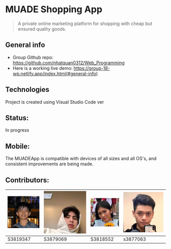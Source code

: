 # MUADE Shopping App
> A private online marketing platform for shopping with cheap but ensured quality goods.

## General info
* Group Github repo: https://github.com/nhatquan0312/Web_Programming 
* Here is a working live demo: https://group-18-wp.netlify.app/index.html(#general-info)
	
## Technologies
Project is created using Visual Studio Code ver

## Status:
In progress

## Mobile:
The MUADEApp is compatible with devices of all sizes and all OS's, and consistent improvements are being made.

## Contributors:
<table>
	<thead>
    <tr><th>
            <a href="#"><img src="img/quan.jpg" alt="Quan.com" style="max-width:100%;"></a>		
        </th> 
		<th>
            <a href="phong-s3879069.github.io"><img src="img/phong.jpg" alt="Phong.com" style="max-width:100%;"></a>	
            </th>
        <th>
            <a href="kieuahn.github.io"><img src="img/kieuanh.jpg"" alt="Kieuanh.com" style="max-width:100%;"></a>	
            </th>
        <th>
            <a href="tranminhnhat.github.io"><img src="img/nhat.jpg" alt="Phong.com" style="max-width:100%;"></a>	
            </th>
		    </tr>
</thead>

<tbody> <tr>
	<td> S3819347</td> 
	<td>S3879069 </td> 
	<td>S3818552 </td> 
	<td> s3877063</td>
	</tr>
	</tbody>
		    
</table>

